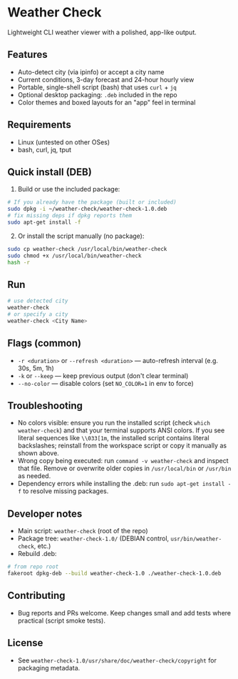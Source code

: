 
# Weather Check

Lightweight CLI weather viewer with a polished, app-like output.

## Features

- Auto-detect city (via ipinfo) or accept a city name
- Current conditions, 3-day forecast and 24-hour hourly view
- Portable, single-shell script (bash) that uses `curl` + `jq`
- Optional desktop packaging: `.deb` included in the repo
- Color themes and boxed layouts for an "app" feel in terminal

## Requirements

- Linux (untested on other OSes)
- bash, curl, jq, tput

## Quick install (DEB)

1. Build or use the included package:

```bash
# If you already have the package (built or included)
sudo dpkg -i ~/weather-check/weather-check-1.0.deb
# fix missing deps if dpkg reports them
sudo apt-get install -f
```

2. Or install the script manually (no package):

```bash
sudo cp weather-check /usr/local/bin/weather-check
sudo chmod +x /usr/local/bin/weather-check
hash -r
```

## Run

```bash
# use detected city
weather-check
# or specify a city
weather-check <City Name>
```

## Flags (common)

- `-r <duration>` or `--refresh <duration>` — auto-refresh interval (e.g. 30s, 5m, 1h)
- `-k` or `--keep` — keep previous output (don't clear terminal)
- `--no-color` — disable colors (set `NO_COLOR=1` in env to force)

## Troubleshooting

- No colors visible: ensure you run the installed script (check `which weather-check`) and that your terminal supports ANSI colors. If you see literal sequences like `\\033[1m`, the installed script contains literal backslashes; reinstall from the workspace script or copy it manually as shown above.
- Wrong copy being executed: run `command -v weather-check` and inspect that file. Remove or overwrite older copies in `/usr/local/bin` or `/usr/bin` as needed.
- Dependency errors while installing the .deb: run `sudo apt-get install -f` to resolve missing packages.

## Developer notes

- Main script: `weather-check` (root of the repo)
- Package tree: `weather-check-1.0/` (DEBIAN control, `usr/bin/weather-check`, etc.)
- Rebuild .deb:

```bash
# from repo root
fakeroot dpkg-deb --build weather-check-1.0 ./weather-check-1.0.deb
```

## Contributing

- Bug reports and PRs welcome. Keep changes small and add tests where practical (script smoke tests).

## License

- See `weather-check-1.0/usr/share/doc/weather-check/copyright` for packaging metadata.


